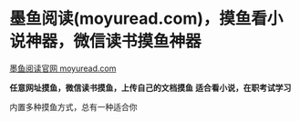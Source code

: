 # 墨鱼阅读(moyuread.com)，摸鱼看小说神器，微信读书摸鱼神器

[墨鱼阅读官网 moyuread.com](https://moyuread.com)

**任意网址摸鱼，微信读书摸鱼，上传自己的文档摸鱼**
**适合看小说，在职考试学习**

内置多种摸鱼方式，总有一种适合你
